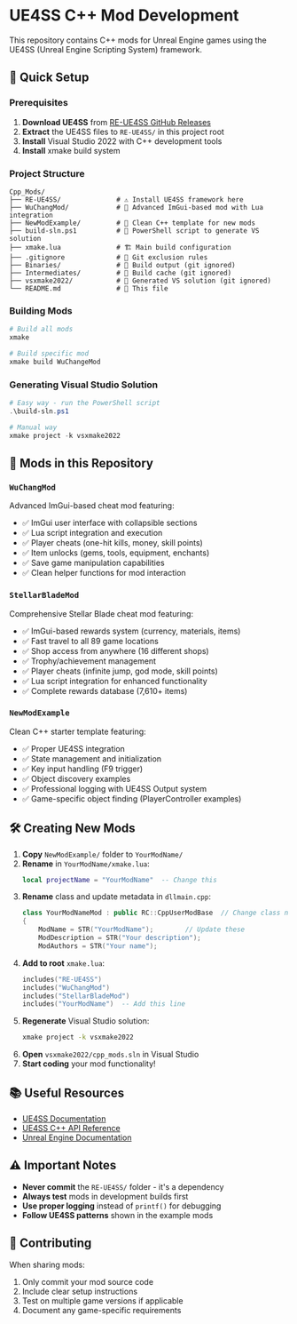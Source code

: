 # UE4SS C++ Mod Development

This repository contains C++ mods for Unreal Engine games using the UE4SS (Unreal Engine Scripting System) framework.

## 🚀 **Quick Setup**

### Prerequisites
1. **Download UE4SS** from [RE-UE4SS GitHub Releases](https://github.com/UE4SS-RE/RE-UE4SS/releases)
2. **Extract** the UE4SS files to `RE-UE4SS/` in this project root
3. **Install** Visual Studio 2022 with C++ development tools
4. **Install** xmake build system

### Project Structure
```
Cpp_Mods/
├── RE-UE4SS/              # ⚠️ Install UE4SS framework here
├── WuChangMod/            # 🎯 Advanced ImGui-based mod with Lua integration
├── NewModExample/         # 📝 Clean C++ template for new mods
├── build-sln.ps1          # 🔧 PowerShell script to generate VS solution
├── xmake.lua              # 🏗️ Main build configuration
├── .gitignore             # 📝 Git exclusion rules
├── Binaries/              # 🚫 Build output (git ignored)
├── Intermediates/         # 🚫 Build cache (git ignored)
├── vsxmake2022/           # 🚫 Generated VS solution (git ignored)
└── README.md              # 📖 This file
```

### Building Mods
```bash
# Build all mods
xmake

# Build specific mod
xmake build WuChangeMod
```

### Generating Visual Studio Solution
```powershell
# Easy way - run the PowerShell script
.\build-sln.ps1

# Manual way
xmake project -k vsxmake2022
```

## 📁 **Mods in this Repository**

### `WuChangMod`
Advanced ImGui-based cheat mod featuring:
- ✅ ImGui user interface with collapsible sections
- ✅ Lua script integration and execution
- ✅ Player cheats (one-hit kills, money, skill points)
- ✅ Item unlocks (gems, tools, equipment, enchants)
- ✅ Save game manipulation capabilities
- ✅ Clean helper functions for mod interaction

### `StellarBladeMod`
Comprehensive Stellar Blade cheat mod featuring:
- ✅ ImGui-based rewards system (currency, materials, items)
- ✅ Fast travel to all 89 game locations
- ✅ Shop access from anywhere (16 different shops)
- ✅ Trophy/achievement management
- ✅ Player cheats (infinite jump, god mode, skill points)
- ✅ Lua script integration for enhanced functionality
- ✅ Complete rewards database (7,610+ items)

### `NewModExample` 
Clean C++ starter template featuring:
- ✅ Proper UE4SS integration
- ✅ State management and initialization
- ✅ Key input handling (F9 trigger)
- ✅ Object discovery examples
- ✅ Professional logging with UE4SS Output system
- ✅ Game-specific object finding (PlayerController examples)

## 🛠 **Creating New Mods**

1. **Copy** `NewModExample/` folder to `YourModName/`
2. **Rename** in `YourModName/xmake.lua`:
   ```lua
   local projectName = "YourModName"  -- Change this
   ```
3. **Rename** class and update metadata in `dllmain.cpp`:
   ```cpp
   class YourModNameMod : public RC::CppUserModBase  // Change class name
   {
       ModName = STR("YourModName");        // Update these
       ModDescription = STR("Your description");
       ModAuthors = STR("Your name");
   ```
4. **Add to root** `xmake.lua`:
   ```lua
   includes("RE-UE4SS")
   includes("WuChangMod")
   includes("StellarBladeMod") 
   includes("YourModName")  -- Add this line
   ```
5. **Regenerate** Visual Studio solution:
   ```bash
   xmake project -k vsxmake2022
   ```
6. **Open** `vsxmake2022/cpp_mods.sln` in Visual Studio
7. **Start coding** your mod functionality!

## 📚 **Useful Resources**

- [UE4SS Documentation](https://docs.ue4ss.com/)
- [UE4SS C++ API Reference](https://docs.ue4ss.com/dev/cpp-api.html)
- [Unreal Engine Documentation](https://docs.unrealengine.com/)

## ⚠️ **Important Notes**

- **Never commit** the `RE-UE4SS/` folder - it's a dependency
- **Always test** mods in development builds first
- **Use proper logging** instead of `printf()` for debugging
- **Follow UE4SS patterns** shown in the example mods

## 🤝 **Contributing**

When sharing mods:
1. Only commit your mod source code
2. Include clear setup instructions
3. Test on multiple game versions if applicable
4. Document any game-specific requirements